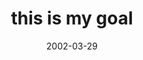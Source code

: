 ---
layout: base.njk
title : 'this is my goal' 
view_title : 'this is my goal' 
year : '2002' 
date : '2002-03-29' 
img_file : '/drawing/thisismygoal.png' 
html_file : 'thisismygoal' 
next_html : 'whitesound.html' 
year_order : '65' 
permalink : "title/{{html_file}}.html"
---